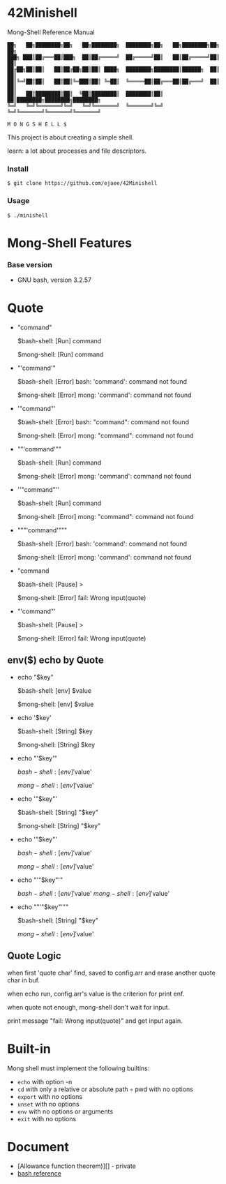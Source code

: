 # 42Minishell

Mong-Shell Reference Manual

    ██╗   ██╗████████╗██╗   ██╗████████╗  ████████╗██╗   ██╗████████╗██╗      ██╗        
    ███╗ ███║██╔═══██║███╗  ██║██╔═════╝  ██╔═════╝██║   ██║██╔═════╝██║      ██║        
    ██╔██╗██║██║   ██║██╔██╗██║██║ ████╗  ████████╗████████║██████╗  ██║      ██║        
    ██║╚═╝██║██║   ██║██║╚═███║██║ ╚═██║  ╚═════██║██╔═══██║██╔═══╝  ██║      ██║        
    ██║   ██║████████║██║  ╚██║████████║  ████████║██║   ██║████████╗████████╗████████╗  
    ╚═╝   ╚═╝╚═══════╝╚═╝   ╚═╝╚═══════╝  ╚═══════╝╚═╝   ╚═╝╚═══════╝╚═══════╝╚═══════╝
    
    M O N G S H E L L $

This project is about creating a simple shell.

learn: a lot about processes and file descriptors.

### Install

```
$ git clone https://github.com/ejaee/42Minishell
```

### Usage

```
$ ./minishell
```

# Mong-Shell Features

### **Base version**

- GNU bash, version 3.2.57

#  **Quote**

- "command"

    $bash-shell: [Run] command
    
    $mong-shell: [Run] command

- "'command'"

    $bash-shell: [Error] bash: 'command': command not found
    
    $mong-shell: [Error] mong: 'command': command not found

- '"command"'

    $bash-shell: [Error] bash: "command": command not found
    
    $mong-shell: [Error] mong: "command": command not found


- ""'command'""

    $bash-shell: [Run] command 
    
    $mong-shell: [Error] mong: 'command': command not found

- ''"command"''

    $bash-shell: [Run] command 
    
    $mong-shell: [Error] mong: "command": command not found

- """'command'"""

    $bash-shell: [Error] bash: 'command': command not found
    
    $mong-shell: [Error] mong: 'command': command not found

- "command

    $bash-shell: [Pause] >
    
    $mong-shell: [Error] fail: Wrong input(quote)

- "'command"'

    $bash-shell: [Pause] >
    
    $mong-shell: [Error] fail: Wrong input(quote)


## **env($) echo by Quote**

- echo "$key"

    $bash-shell: [env] $value
    
    $mong-shell: [env] $value

- echo '$key'

    $bash-shell: [String] $key
    
    $mong-shell: [String] $key

- echo "'$key'"

    $bash-shell: [env] '$value'
    
    $mong-shell: [env] '$value'

- echo '"$key"'

    $bash-shell: [String] "$key"
    
    $mong-shell: [String] "$key"

- echo '"$key"'

    $bash-shell: [env] '$value'
    
    $mong-shell: [env] '$value'  

- echo "'"$key"'"

    $bash-shell: [env] '$value'
    $mong-shell: [env] '$value'  

- echo ""'"$key"'""

    $bash-shell: [String] "$key"
    
    $mong-shell: [env] '$value'  

## **Quote Logic**

when first 'quote char' find, saved to config.arr and erase another quote char in buf.

when echo run, config.arr's value is the criterion for print enf.

when quote not enough, mong-shell don't wait for input.

print message "fail: Wrong input(quote)" and get input again.

# **Built-in**

Mong shell must implement the following builtins:

- `echo` with option -n
- `cd` with only a relative or absolute path ◦ pwd with no options
- `export` with no options
- `unset` with no options
- `env` with no options or arguments
- `exit` with no options

# Document

- [Allowance function theorem)][] - private
- [bash reference](https://www.gnu.org/savannah-checkouts/gnu/bash/manual/bash.html)
